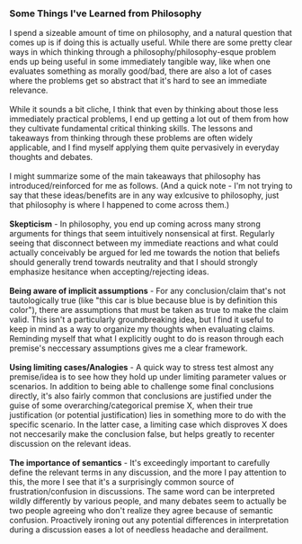 
### Some Things I've Learned from Philosophy

I spend a sizeable amount of time on philosophy, and a natural
question that comes up is if doing this is actually useful. While
there are some pretty clear ways in which thinking through a philosophy/philosophy-esque problem
ends up being useful in some immediately tangible way, like when one evaluates
something as morally good/bad, there are also a lot of cases
where the problems get so abstract that it's hard to see an immediate relevance.
<br><br>
While it sounds a bit cliche, I think that even by thinking about those less
immediately practical problems, I end up getting a lot out of them from
how they cultivate fundamental critical thinking skills. The lessons and takeaways
from thinking through these problems are often widely applicable, and
I find myself applying them quite pervasively in everyday thoughts and debates.
<br><br>
I might summarize some of the main takeaways that 
philosophy has introduced/reinforced for me as follows. (And a quick note - I'm 
not trying to say that these ideas/benefits are in any way exlcusive to philosophy, just
that philosophy is where I happened to come across them.)
<br><br>
__Skepticism__ - In philosophy, you end up coming across many strong arguments
for things that seem intuitively nonsensical at first. Regularly seeing that disconnect
between my immediate reactions and what could actually conceivably be argued
for led me towards the notion that beliefs should generally trend towards neutrality
and that I should strongly emphasize hesitance when accepting/rejecting ideas.
<br><br>
__Being aware of implicit assumptions__ - For any conclusion/claim that's not
tautologically true (like "this car is blue because blue is by definition this color"),
there are assumptions that must be taken as true to make the claim valid. This isn't a particularly
groundbreaking idea, but I find it useful to keep in mind as a way to organize my thoughts when
evaluating claims. Reminding myself that what I explicitly ought to do is
reason through each premise's neccessary assumptions gives me a clear framework.
<br><br>
__Using limiting cases/Analogies__ - A quick way to stress test almost any premise/idea is 
to see how they hold up under limiting parameter values or scenarios. In addition to being able to challenge some 
final conclusions directly, it's also fairly common that conclusions are justified under the 
guise of some overarching/categorical premise X, when their true justification (or potential justification) 
lies in something more to do with the specific scenario. In the latter case, a limiting case which
disproves X does not neccesarily make the conclusion false, but helps greatly to recenter
discussion on the relevant ideas.
<br><br>
__The importance of semantics__ - It's exceedingly important to carefully define the relevant
terms in any discussion, and the more I pay attention to this, the more I see that it's
a surprisingly common source of frustration/confusion in discussions. The same word can be interpreted wildly differently by various people, and 
many debates seem to actually be two people agreeing who don't realize they agree because of semantic confusion. Proactively ironing out any potential
differences in interpretation during a discussion eases a lot of needless headache and derailment.
<br><br>

 

